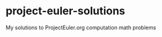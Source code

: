 project-euler-solutions
=======================

My solutions to ProjectEuler.org computation math problems
